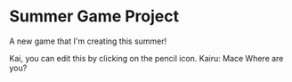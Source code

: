 # Summer Game Project
 A new game that I'm creating this summer!

Kai, you can edit this by clicking on the pencil icon.
Kairu: 
Mace Where are you? 
